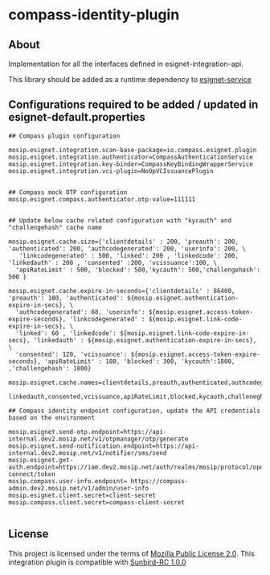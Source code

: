 # compass-identity-plugin

## About
Implementation for all the interfaces defined in esignet-integration-api.

This library should be added as a runtime dependency to [esignet-service](https://github.com/mosip/esignet)

## Configurations required to be added / updated in esignet-default.properties

````
## Compass plugin configuration

mosip.esignet.integration.scan-base-package=io.compass.esignet.plugin
mosip.esignet.integration.authenticator=CompassAuthenticationService
mosip.esignet.integration.key-binder=CompassKeyBindingWrapperService
mosip.esignet.integration.vci-plugin=NoOpVCIssuancePlugin


## Compass mock OTP configuration
mosip.esignet.compass.authenticator.otp-value=111111


## Update below cache related configuration with "kycauth" and "challengehash" cache name

mosip.esignet.cache.size={'clientdetails' : 200, 'preauth': 200, 'authenticated': 200, 'authcodegenerated': 200, 'userinfo': 200, \
   'linkcodegenerated' : 500, 'linked': 200 , 'linkedcode': 200, 'linkedauth' : 200 , 'consented' :200, 'vcissuance':100, \
  'apiRateLimit' : 500, 'blocked': 500,'kycauth': 500,'challengehash': 500 }

mosip.esignet.cache.expire-in-seconds={'clientdetails' : 86400, 'preauth': 180, 'authenticated': ${mosip.esignet.authentication-expire-in-secs}, \
  'authcodegenerated': 60, 'userinfo': ${mosip.esignet.access-token-expire-seconds}, 'linkcodegenerated' : ${mosip.esignet.link-code-expire-in-secs}, \
  'linked': 60 , 'linkedcode': ${mosip.esignet.link-code-expire-in-secs}, 'linkedauth' : ${mosip.esignet.authentication-expire-in-secs}, \
  'consented': 120, 'vcissuance': ${mosip.esignet.access-token-expire-seconds}, 'apiRateLimit' : 180, 'blocked': 300, 'kycauth':1800, ,'challengehash': 1800}

mosip.esignet.cache.names=clientdetails,preauth,authenticated,authcodegenerated,userinfo,linkcodegenerated,linked,linkedcode,\
  linkedauth,consented,vcissuance,apiRateLimit,blocked,kycauth,challeneghash

## Compass identity endpoint configuration, update the API credentials based on the environment

mosip.esignet.send-otp.endpoint=https://api-internal.dev2.mosip.net/v1/otpmanager/otp/generate
mosip.esignet.send-notification.endpoint=https://api-internal.dev2.mosip.net/v1/notifier/sms/send
mosip.esignet.get-auth.endpoint=https://iam.dev2.mosip.net/auth/realms/mosip/protocol/openid-connect/token
mosip.compass.user-info.endpoint= https://compass-admin.dev2.mosip.net/v1/admin/user-info
mosip.esignet.client.secret=client-secret
mosip.compass.client.secret=compass-client-secret


````

## License
This project is licensed under the terms of [Mozilla Public License 2.0](LICENSE).
This integration plugin is compatible with [Sunbird-RC 1.0.0](https://github.com/Sunbird-RC/sunbird-rc-core/tree/v1.0.0)


